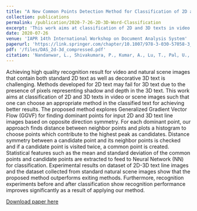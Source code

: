 ```yaml
---
title: "A New Common Points Detection Method for Classification of 2D and 3D Texts in Video/Scene Images"
collection: publications
permalink: /publication/2020-7-26-2D-3D-Word-Classification
excerpt: 'This work aims at classification of 2D and 3D texts in video or scene images such that one can choose an appropriate method in the classified text for achieving better results.'
date: 2020-07-26
venue: 'IAPR 14th International Workshop on Document Analysis System'
paperurl: 'https://link.springer.com/chapter/10.1007/978-3-030-57058-3_36'
pdf: '/files/DAS_2d-3d_compressed.pdf'
citation: 'Nandanwar, L., Shivakumara, P., Kumar, A., Lu, T., Pal, U., & Lopresti, D. (2020). A new common points detection method for classification of 2D and 3D texts in video/scene images. Lecture Notes in Computer Science (Including Subseries Lecture Notes in Artificial Intelligence and Lecture Notes in Bioinformatics). https://doi.org/10.1007/978-3-030-57058-3_36'
---
```

Achieving high quality recognition result for video and natural scene images that contain both standard 2D text as well as decorative 3D text is challenging. Methods developed for 2D text may fail for 3D text due to the presence of pixels representing shadow and depth in the 3D text. This work aims at classification of 2D and 3D texts in video or scene images such that one can choose an appropriate method in the classified text for achieving better results. The proposed method explores Generalized Gradient Vector Flow (GGVF) for finding dominant points for input 2D and 3D text line images based on opposite direction symmetry. For each dominant point, our approach finds distance between neighbor points and plots a histogram to choose points which contribute to the highest peak as candidates. Distance symmetry between a candidate point and its neighbor points is checked and if a candidate point is visited twice, a common point is created. Statistical features such as the mean and standard deviation of the common points and candidate points are extracted to feed to Neural Network (NN) for classification. Experimental results on dataset of 2D-3D text line images and the dataset collected from standard natural scene images show that the proposed method outperforms exiting methods. Furthermore, recognition experiments before and after classification show recognition performance improves significantly as a result of applying our method.

[Download paper here](/files/DAS_2d-3d_compressed.pdf)

